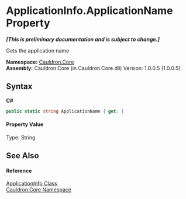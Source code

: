 # ApplicationInfo.ApplicationName Property 
 _**\[This is preliminary documentation and is subject to change.\]**_

Gets the application name

**Namespace:**&nbsp;<a href="N_Cauldron_Core">Cauldron.Core</a><br />**Assembly:**&nbsp;Cauldron.Core (in Cauldron.Core.dll) Version: 1.0.0.5 (1.0.0.5)

## Syntax

**C#**<br />
``` C#
public static string ApplicationName { get; }
```


#### Property Value
Type: String

## See Also


#### Reference
<a href="T_Cauldron_Core_ApplicationInfo">ApplicationInfo Class</a><br /><a href="N_Cauldron_Core">Cauldron.Core Namespace</a><br />
